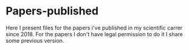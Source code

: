 # Papers-published
Here I present files for the papers i've published in my scientific carrer since 2018. For the papers I don't have legal permission to do it I share some previous version.
